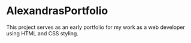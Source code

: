 # AlexandrasPortfolio
This project serves as an early portfolio for my work as a web developer using HTML and CSS styling.
